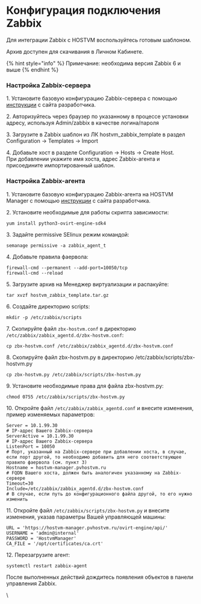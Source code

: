 # Конфигурация подключения Zabbix

Для интеграции Zabbix с HOSTVM воспользуйтесь готовым шаблоном.

Архив доступен для скачивания в Личном Кабинете.

{% hint style="info" %}
Примечание: необходима версия Zabbix 6 и выше
{% endhint %}

### Настройка Zabbix-сервера

1\. Установите базовую конфигурацию Zabbix-сервера с помощью [инструкции](https://www.zabbix.com/ru/download?zabbix=6.0\&os\_distribution=centos\&os\_version=8\&components=server\_frontend\_agent\&db=mysql\&ws=nginx) с сайта разработчика.

2\. Авторизуйтесь через браузер по указанному в процессе установки адресу, используя Admin/zabbix в качестве логина/пароля

3\. Загрузите в Zabbix шаблон из ЛК hostvm\_zabbix\_template в раздел Configuration -> Templates -> Import

4\. Добавьте хост в разделе Configuration -> Hosts -> Create Host.\
При добавлении укажите имя хоста, адрес Zabbix-агента и присоедините импортированный шаблон.

### Настройка Zabbix-агента

1\. Установите базовую конфигурацию Zabbix-агента на HOSTVM Manager с помощью [инструкции](https://www.zabbix.com/ru/download?zabbix=6.0\&os\_distribution=centos\&os\_version=8\&components=agent\&db=\&ws=) с сайта разработчика.

2\. Установите необходимые для работы скрипта зависимости:

```
yum install python3-ovirt-engine-sdk4
```

3\. Задайте permissive SElinux режим командой:

```
semanage permissive -a zabbix_agent_t
```

4\. Добавьте правила фаервола:

```
firewall-cmd --permanent --add-port=10050/tcp
firewall-cmd --reload
```

5\. Загрузите архив на Менеджер виртуализации и распакуйте:

```
tar xvzf hostvm_zabbix_template.tar.gz
```

6\. Создайте директорию scripts:

```
mkdir -p /etc/zabbix/scripts
```

7\. Скопируйте файл `zbx-hostvm.conf` в директорию `/etc/zabbix/zabbix_agentd.d/zbx-hostvm.conf`:

```
cp zbx-hostvm.conf /etc/zabbix/zabbix_agentd.d/zbx-hostvm.conf
```

8\. Скопируйте файл zbx-hostvm.py в директорию /etc/zabbix/scripts/zbx-hostvm.py

```
cp zbx-hostvm.py /etc/zabbix/scripts/zbx-hostvm.py
```

9\. Установите необходимые права для файла zbx-hostvm.py:

```
chmod 0755 /etc/zabbix/scripts/zbx-hostvm.py
```

10\. Откройте файл `/etc/zabbix/zabbix_agentd.conf` и внесите изменения, пример изменяемых параметров:

```
Server = 10.1.99.30
# IP-адрес Вашего Zabbix-сервера
ServerActive = 10.1.99.30
# IP-адрес Вашего Zabbix-сервера
ListenPort = 10050
# Порт, указанный на Zabbix-сервере при добавлении хоста, в случае, если порт другой, то необходимо добавить для него соответствующее правило фаервола (см. пункт 3)
Hostname = hostvm-manager.pvhostvm.ru
# FQDN Вашего хоста, должен быть аналогичен указанному на Zabbix-сервере
Timeout=30
Include=/etc/zabbix/zabbix_agentd.d/zbx-hostvm.conf 
# В случае, если путь до конфигурационного файла другой, то его нужно изменить
```

11\. Откройте файл `/etc/zabbix/scripts/zbx-hostvm.py` и внесите изменения, указав параметры Вашей управляющей машины:

```
URL = 'https://hostvm-manager.pvhostvm.ru/ovirt-engine/api/'
USERNAME = 'admin@internal'
PASSWORD = 'HostvmManager'
CA_FILE = '/opt/certificates/ca.crt'
```

12\. Перезагрузите агент:

```
systemctl restart zabbix-agent
```

После выполненных действий дождитесь появления объектов в панели управления Zabbix.

\
